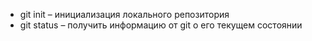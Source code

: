 * git init – инициализация локального репозитория
* git status – получить информацию от git о его текущем состоянии
